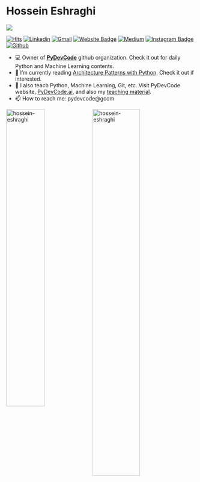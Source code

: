 <h1> Hossein Eshraghi </h1>

<a href="https://www.twitter.com/pydevcode" target="_blank" rel="noreferrer"><img
src="https://img.shields.io/twitter/follow/pydevcode?logo=twitter&style=for-the-badge&color=0891b2&labelColor=1c1917"
/>

<!-- </a> <a href="https://www.github.com/hossein-eshraghi" target="_blank" rel="noreferrer"><img
src="https://img.shields.io/github/followers/hossein-eshraghi?logo=github&style=for-the-badge&color=0891b2&labelColor=1c1917" /></a> -->

[![Hits](https://hits.seeyoufarm.com/api/count/incr/badge.svg?url=https%3A%2F%2Fgithub.com%2Fhossein-eshraghi%2Fhossein-eshraghi&count_bg=%2379C83D&title_bg=%23555555&icon=&icon_color=%23E7E7E7&title=Profile+Views&edge_flat=false)](https://hits.seeyoufarm.com)
[![Linkedin](https://img.shields.io/badge/-LinkedIn-blue?style=flat&logo=Linkedin&logoColor=white)](https://www.linkedin.com/in/hossein-eshraghi/)
[![Gmail](https://img.shields.io/badge/-Gmail-c14438?style=flat&logo=Gmail&logoColor=white)](mailto:pydevcode@gmail.com)
[![Website Badge](https://img.shields.io/badge/-Website-c14438?style=flat&logo=Google-Chrome&logoColor=white&link=https://www..com)](https://www..com)
[![Medium](https://github.com/Rishit-dagli/Rishit-dagli/blob/master/badges/medium.svg)](https://medium.com/@hossein-eshraghi)
[![Instagram Badge](https://img.shields.io/badge/-Instagram-purple?logo=instagram&logoColor=white&link=https://instagram.com/hossein__eshraghi/)](https://www.instagram.com/hossein__eshraghi)
[![Github](https://img.shields.io/github/followers/hossein-eshraghi?label=Follow&style=social)](https://github.com/hossein-eshraghi)

- 💻 Owner of [**PyDevCode**](https://github.com/pydevcode) github organization. Check it out for daily Python and Machine Learning contents.
- 🤔 I’m currently reading [Architecture Patterns with Python](https://learning.oreilly.com/library/view/architecture-patterns-with/9781492052197/preface01.html). Check it out if interested.
- 🌱 I also teach Python, Machine Learning, Git, etc. Visit PyDevCode website, [PyDevCode.ai](https://www.PyDevCode.ai), and also my [teaching material](https://github.com/pydevcode).
- 📫 How to reach me: pydevcode@gcom

<div>
  <img width="45%" align="left" src="https://github-readme-stats.vercel.app/api/top-langs?username=hossein-eshraghi&show_icons=true&locale=en&layout=compact" alt="hossein-eshraghi" />
  <img width="50%"  src="https://github-readme-streak-stats.herokuapp.com/?user=hossein-eshraghi&" alt="hossein-eshraghi" />
</div>

<!----------------------------->
<!-- COMMENTED FOR LATER USE -->
<!----------------------------->

<!-- STATISTICS -->
<!-- [![Anurag's github stats](https://github-readme-stats.vercel.app/api?username=hossein-eshraghi&show_icons=true&count_private=true&include_all_commits=true&theme=dracula)](https://github.com/hossein-eshraghi)
 -->
<!-- MEDIUM & BUY ME A COFFEE -->
<!-- 
[![Stackoverflow](https://github.com/Rishit-dagli/Rishit-dagli/blob/master/badges/stackoverflow.svg)](https://stackoverflow.com/users/11878567/rishit-dagli)
 -->
<!--  [![Buy Me A Coffee](https://img.shields.io/badge/-Buy%20Me%20A%20Coffee-db4c4c?style=flat&logo=buy-me-a-coffee&logoColor=ffffff&link=https://ko-fi.com/hossein-eshraghi)](https://ko-fi.com/hossein-eshraghi) -->
